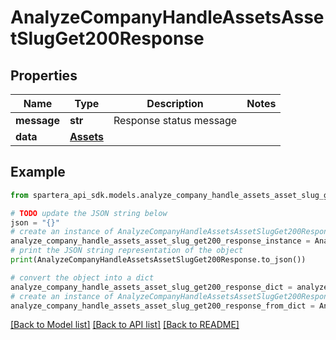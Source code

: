 # AnalyzeCompanyHandleAssetsAssetSlugGet200Response


## Properties

Name | Type | Description | Notes
------------ | ------------- | ------------- | -------------
**message** | **str** | Response status message | 
**data** | [**Assets**](Assets.md) |  | 

## Example

```python
from spartera_api_sdk.models.analyze_company_handle_assets_asset_slug_get200_response import AnalyzeCompanyHandleAssetsAssetSlugGet200Response

# TODO update the JSON string below
json = "{}"
# create an instance of AnalyzeCompanyHandleAssetsAssetSlugGet200Response from a JSON string
analyze_company_handle_assets_asset_slug_get200_response_instance = AnalyzeCompanyHandleAssetsAssetSlugGet200Response.from_json(json)
# print the JSON string representation of the object
print(AnalyzeCompanyHandleAssetsAssetSlugGet200Response.to_json())

# convert the object into a dict
analyze_company_handle_assets_asset_slug_get200_response_dict = analyze_company_handle_assets_asset_slug_get200_response_instance.to_dict()
# create an instance of AnalyzeCompanyHandleAssetsAssetSlugGet200Response from a dict
analyze_company_handle_assets_asset_slug_get200_response_from_dict = AnalyzeCompanyHandleAssetsAssetSlugGet200Response.from_dict(analyze_company_handle_assets_asset_slug_get200_response_dict)
```
[[Back to Model list]](../README.md#documentation-for-models) [[Back to API list]](../README.md#documentation-for-api-endpoints) [[Back to README]](../README.md)


